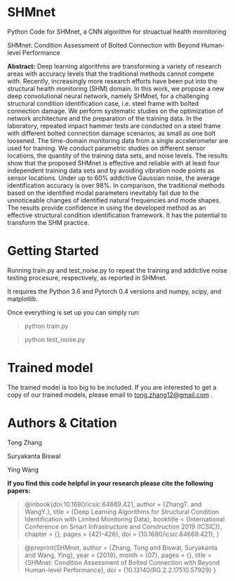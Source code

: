 # SHMnet
Python Code for SHMnet, a CNN algorithm for struactual health mornitoring

SHMnet: Condition Assessment of Bolted Connection with Beyond Human-level Performance

**Abstract:**
Deep learning algorithms are transforming a variety of research areas with accuracy levels that the traditional methods cannot compete with. Recently, increasingly more research efforts have been put into the structural health monitoring (SHM) domain. In this work, we propose a new deep convolutional neural network, namely SHMnet, for a challenging structural condition identification case, i.e. steel frame with bolted connection damage. We perform systematic studies on the optimization of network architecture and the preparation of the training data. In the laboratory, repeated impact hammer tests are conducted on a steel frame with different bolted connection damage scenarios, as small as one bolt loosened. The time-domain monitoring data from a single accelerometer are used for training. We conduct parametric studies on different sensor locations, the quantity of the training data sets, and noise levels. The results show that the proposed SHMnet is effective and reliable with at least four independent training data sets and by avoiding vibration node points as sensor locations. Under up to 60% addictive Gaussian noise, the average identification accuracy is over 98%. In comparison, the traditional methods based on the identified modal parameters inevitably fail due to the unnoticeable changes of identified natural frequencies and mode shapes. The results provide confidence in using the developed method as an effective structural condition identification framework. It has the potential to transform the SHM practice.

# Getting Started
Running train.py and test_noise.py to repeat the training and addictive noise testing procesure, respectively, as reported in SHMnet.

It requires the Python 3.6 and Pytorch 0.4 versions and numpy, scipy, and matplotlib.

Once everything is set up you can simply run:

> python train.py

> python test_noise.py
# Trained model 
The trained model is too big to be included. If you are interested to get a copy of our trained models, please email to tong.zhang12@gmail.com .
# Authors & Citation
Tong Zhang

Suryakanta Biswal

Ying Wang

**If you find this code helpful in your research please cite the following papers:**
> @inbook{doi:10.1680/icsic.64669.421,
author = {ZhangT. and WangY.},
title = {Deep Learning Algorithms for Structural Condition Identification with Limited Monitoring Data},
booktitle = {International Conference on Smart Infrastructure and Construction 2019 (ICSIC)},
chapter = {},
pages = {421-426},
doi = {10.1680/icsic.64669.421},
}

> @preprint{SHMnet,
author = {Zhang, Tong and Biswal, Suryakanta and Wang, Ying},
year = {2019},
month = {07},
pages = {},
title = {SHMnet: Condition Assessment of Bolted Connection with Beyond Human-level Performance},
doi = {10.13140/RG.2.2.17510.57929}
}


